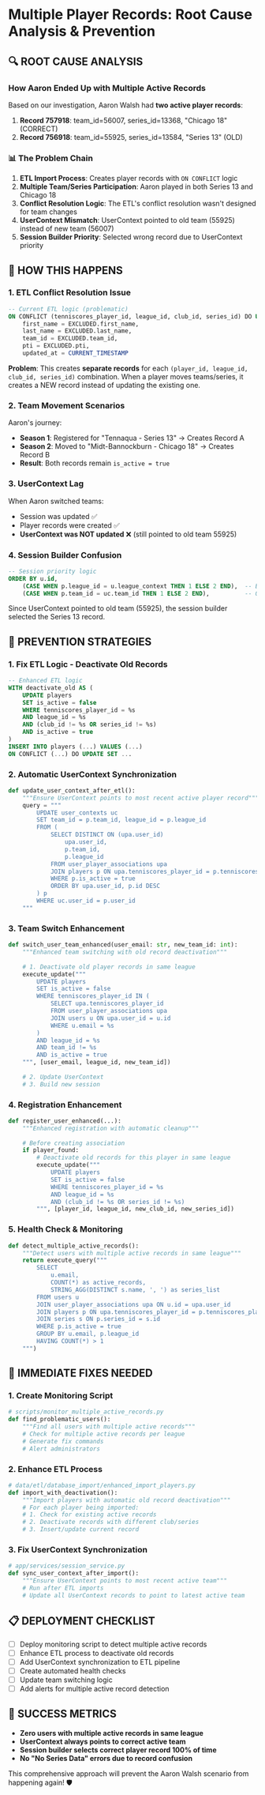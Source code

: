 # Multiple Player Records: Root Cause Analysis & Prevention

## 🔍 ROOT CAUSE ANALYSIS

### How Aaron Ended Up with Multiple Active Records

Based on our investigation, Aaron Walsh had **two active player records**:
1. **Record 757918**: team_id=56007, series_id=13368, "Chicago 18" (CORRECT)
2. **Record 756918**: team_id=55925, series_id=13584, "Series 13" (OLD)

### 📊 The Problem Chain

1. **ETL Import Process**: Creates player records with `ON CONFLICT` logic
2. **Multiple Team/Series Participation**: Aaron played in both Series 13 and Chicago 18
3. **Conflict Resolution Logic**: The ETL's conflict resolution wasn't designed for team changes
4. **UserContext Mismatch**: UserContext pointed to old team (55925) instead of new team (56007)
5. **Session Builder Priority**: Selected wrong record due to UserContext priority

## 🧩 HOW THIS HAPPENS

### 1. ETL Conflict Resolution Issue

```sql
-- Current ETL logic (problematic)
ON CONFLICT (tenniscores_player_id, league_id, club_id, series_id) DO UPDATE SET
    first_name = EXCLUDED.first_name,
    last_name = EXCLUDED.last_name,
    team_id = EXCLUDED.team_id,
    pti = EXCLUDED.pti,
    updated_at = CURRENT_TIMESTAMP
```

**Problem**: This creates **separate records** for each `(player_id, league_id, club_id, series_id)` combination. When a player moves teams/series, it creates a NEW record instead of updating the existing one.

### 2. Team Movement Scenarios

Aaron's journey:
- **Season 1**: Registered for "Tennaqua - Series 13" → Creates Record A
- **Season 2**: Moved to "Midt-Bannockburn - Chicago 18" → Creates Record B
- **Result**: Both records remain `is_active = true`

### 3. UserContext Lag

When Aaron switched teams:
- Session was updated ✅
- Player records were created ✅  
- **UserContext was NOT updated** ❌ (still pointed to old team 55925)

### 4. Session Builder Confusion

```sql
-- Session priority logic
ORDER BY u.id, 
    (CASE WHEN p.league_id = u.league_context THEN 1 ELSE 2 END),  -- Both match
    (CASE WHEN p.team_id = uc.team_id THEN 1 ELSE 2 END),          -- Old team wins!
```

Since UserContext pointed to old team (55925), the session builder selected the Series 13 record.

## 🚨 PREVENTION STRATEGIES

### 1. Fix ETL Logic - Deactivate Old Records

```sql
-- Enhanced ETL logic
WITH deactivate_old AS (
    UPDATE players 
    SET is_active = false 
    WHERE tenniscores_player_id = %s 
    AND league_id = %s 
    AND (club_id != %s OR series_id != %s)
    AND is_active = true
)
INSERT INTO players (...) VALUES (...)
ON CONFLICT (...) DO UPDATE SET ...
```

### 2. Automatic UserContext Synchronization

```python
def update_user_context_after_etl():
    """Ensure UserContext points to most recent active player record"""
    query = """
        UPDATE user_contexts uc
        SET team_id = p.team_id, league_id = p.league_id
        FROM (
            SELECT DISTINCT ON (upa.user_id)
                upa.user_id,
                p.team_id,
                p.league_id
            FROM user_player_associations upa
            JOIN players p ON upa.tenniscores_player_id = p.tenniscores_player_id
            WHERE p.is_active = true
            ORDER BY upa.user_id, p.id DESC
        ) p
        WHERE uc.user_id = p.user_id
    """
```

### 3. Team Switch Enhancement

```python
def switch_user_team_enhanced(user_email: str, new_team_id: int):
    """Enhanced team switching with old record deactivation"""
    
    # 1. Deactivate old player records in same league
    execute_update("""
        UPDATE players 
        SET is_active = false 
        WHERE tenniscores_player_id IN (
            SELECT upa.tenniscores_player_id 
            FROM user_player_associations upa
            JOIN users u ON upa.user_id = u.id
            WHERE u.email = %s
        )
        AND league_id = %s
        AND team_id != %s
        AND is_active = true
    """, [user_email, league_id, new_team_id])
    
    # 2. Update UserContext
    # 3. Build new session
```

### 4. Registration Enhancement

```python
def register_user_enhanced(...):
    """Enhanced registration with automatic cleanup"""
    
    # Before creating association
    if player_found:
        # Deactivate old records for this player in same league
        execute_update("""
            UPDATE players 
            SET is_active = false 
            WHERE tenniscores_player_id = %s 
            AND league_id = %s 
            AND (club_id != %s OR series_id != %s)
        """, [player_id, league_id, new_club_id, new_series_id])
```

### 5. Health Check & Monitoring

```python
def detect_multiple_active_records():
    """Detect users with multiple active records in same league"""
    return execute_query("""
        SELECT 
            u.email,
            COUNT(*) as active_records,
            STRING_AGG(DISTINCT s.name, ', ') as series_list
        FROM users u
        JOIN user_player_associations upa ON u.id = upa.user_id
        JOIN players p ON upa.tenniscores_player_id = p.tenniscores_player_id
        JOIN series s ON p.series_id = s.id
        WHERE p.is_active = true
        GROUP BY u.email, p.league_id
        HAVING COUNT(*) > 1
    """)
```

## 🔧 IMMEDIATE FIXES NEEDED

### 1. Create Monitoring Script

```python
# scripts/monitor_multiple_active_records.py
def find_problematic_users():
    """Find all users with multiple active records"""
    # Check for multiple active records per league
    # Generate fix commands
    # Alert administrators
```

### 2. Enhance ETL Process

```python
# data/etl/database_import/enhanced_import_players.py
def import_with_deactivation():
    """Import players with automatic old record deactivation"""
    # For each player being imported:
    # 1. Check for existing active records
    # 2. Deactivate records with different club/series
    # 3. Insert/update current record
```

### 3. Fix UserContext Synchronization

```python
# app/services/session_service.py
def sync_user_context_after_import():
    """Ensure UserContext points to most recent active team"""
    # Run after ETL imports
    # Update all UserContext records to point to latest active team
```

## 📋 DEPLOYMENT CHECKLIST

- [ ] Deploy monitoring script to detect multiple active records
- [ ] Enhance ETL process to deactivate old records
- [ ] Add UserContext synchronization to ETL pipeline
- [ ] Create automated health checks
- [ ] Update team switching logic
- [ ] Add alerts for multiple active record detection

## 🎯 SUCCESS METRICS

- **Zero users with multiple active records in same league**
- **UserContext always points to correct active team**
- **Session builder selects correct player record 100% of time**
- **No "No Series Data" errors due to record confusion**

This comprehensive approach will prevent the Aaron Walsh scenario from happening again! 🛡️
